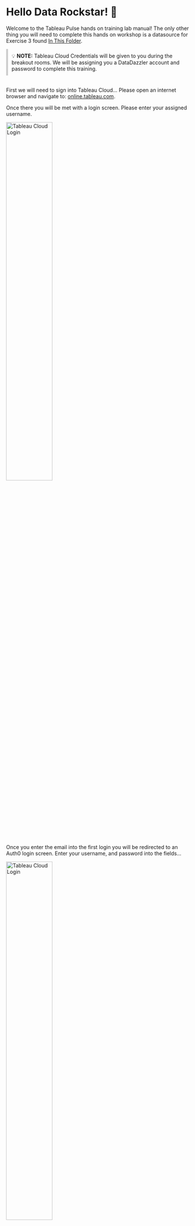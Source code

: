 # Hello Data Rockstar! 🌟

Welcome to the Tableau Pulse hands on training lab manual! The only other thing you will need to complete this hands on workshop is a datasource for Exercise 3 found [In This Folder](https://drive.google.com/drive/folders/1hP3vqRY8k5RflIDhK6OPSLRRZ_vjxCSz).

<div style="background-color: #; padding: 10px; border-left: 5px solid #ccc;">
  💡 <strong>NOTE:</strong> Tableau Cloud Credentials will be given to you during the breakout rooms.  We will be assigning you a DataDazzler account and password to complete this training.
</div>
<br>

First we will need to sign into Tableau Cloud... Please open an internet browser and navigate to: [online.tableau.com](https://online.tableau.com). 


Once there you will be met with a login screen. Please enter your assigned username. 
<p align="left">
  <img src="https://i.ibb.co/JpMqY7g/tabcloudlogin2.png" alt="Tableau Cloud Login" width="50%" />
</p>


Once you enter the email into the first login you will be redirected to an Auth0 login screen.  Enter your username, and password into the fields...
<p align="left">
  <img src="https://i.ibb.co/8xm0gTb/auth0login.png" alt="Tableau Cloud Login" width="50%" />
</p>

Once done click continue and you will be signed into Tableau Cloud and you are ready for Exercise 1.  

<div style="background-color: #; padding: 10px; border-left: 5px solid #ccc;">
  💡 <strong>NOTE:</strong> If you are having trouble signing in or are already signed into Tableau Cloud in your browser, try an incognito tab or window on your browser.  If you need help ask the breakout room assistant.
</div>
<br>
<br>

# Exercise 1: Scavenger Hunt

## Background

As an emerging artist you have been focusing all of your energy into your passion and aspirations of playing in front of the largest crowds, preferably at **Data Fest**. However, it’s been a lot of time and effort trying to gain attention and visibility. One big area of mystery is who your fanbase is and what they’re resonating with. You decide to leverage **Tableau Pulse**. Pulse will help you make sense of the streaming data, social media engagement, and demographic data to set the foundation for data-driven decision making.

## Objective

Explore your artist metrics through **Tableau Pulse** to discover who your fans are and what resonates with them. Your findings will help shape your future marketing and engagement strategies.

## Instructions
Follow the following clues and uncover the answers using Tableau Pulse metrics. There are hints there if you need assistance. Be sure to take note of your answers to the Clues... We will be going over the answers! 

<details>
  <summary>💡 Exercise Hint</summary>
  <p>There are additional clues <strong>bolded</strong> within the clue itself!</p>
</details>

Open **Tableau Pulse** once logged in.  Find and Click on **Tableau Pulse** in the main menu.
    <p align="Left">
  <img src="https://i.ibb.co/FY5dr0C/pulsehomepage.jpg" alt="Tableau Cloud Login" width="40%" />
</p>

Follow the clues provided below and use **Tableau Pulse** to uncover the answers. Keep track of your answers.

<p align="Left">
  <img src="https://i.ibb.co/TP4PHJD/metricanatomy.png" alt="Tableau Cloud Login" width="100%" />
</p>

### Clue 1: Kickoff to Fan Engagement

Where fans gather, the stars align. Begin where conversations ignite. **Find the date** when the spotlight began to shine and **streams** began to soar. 

<details>
  <summary>💡 <strong>HINT 1</strong></summary>
  <p>Click on the <strong>Streams</strong> metric and scroll to the <strong>Sparkline</strong> to observe when a spike occurs. </p>
</details>
  <details>
  <summary>💡 <strong>HINT 2</strong></summary>
  <p>You can hover over the <strong>Sparkline</strong> to get the date information.
</details>

### Clue 2: Rhythms of Streaming Success

Streaming notes fill the air, from calm **streams** to tidal waves. Locate the metric where data unveils highs and lows. <strong>Which song made the numbers rave?</strong>

<details>
  <summary><strong>💡 HINT 1</strong></summary>
  <p>Click on the <strong>Streams</strong> metric </p>
</details>
  <details>
  <summary>💡 <strong>HINT 2</strong></summary>
  <p>Toggle to the <strong>Breakdown</strong> view OR utilize the <strong>Ask button</strong> in the <strong>Questions section</strong> and type in “Which Song Title has high Streams?” <strong>Ask button</strong> and ask “Does Streams have a new trend?”</p>
  <img src="https://i.ibb.co/7JbdTB9/askbutton.png" alt="Tableau Cloud Login" width="10%" />  <strong>OR</strong>
  <img src="https://i.ibb.co/pW0yk3z/breakdownbutton.png" alt="Tableau Cloud Login" width="40%" />
</details>

### Clue 3: Fanbase Footprint

Fans tune in from far and near, **growing your audience** day by day. From coast to coast, they hold you in their hearts so dear. Discover which **listener location** drums to the beat so you know which show you need to repeat.

<details>
  <summary><strong>💡 HINT 1</strong></summary>
  <p>Which <strong>Listener Location</strong> (State) has the most <strong>Audience Growth</strong>? </p>
</details>
  <details>
  <summary><strong>💡 HINT 2</strong></summary>
  <p>Toggle to the <strong>Breakdown</strong> view</p>
  <img src="https://i.ibb.co/pW0yk3z/breakdownbutton.png" alt="Tableau Cloud Login" width="40%" />
</details>

### Clue 4: Social Media Symphony

Across platforms wide, where do voices echo most? Seek the visual chorus of **number of likes** and **number of shares'** host. Which **Platform** holds the crown, where fans' interactions boast? *(Hint: you need to follow **two** Pulse metrics)*

<details>
  <summary><strong>💡 HINT 1</strong></summary>
  <p>Return the <strong>Pulse homepage</strong> and use the <strong>Search Bar</strong> (top right of screen) OR toggle to <strong>Browse Metrics</strong>. The two metrics are: <strong>Number of Likes</strong> and <strong>Number of Shares</strong></p>
  <img src="https://i.ibb.co/6DSG3yn/searchclick.jpg" alt="Tableau Cloud Login" width="60%" /> </br>
  <strong>OR</strong></br>
  <img src="https://i.ibb.co/nP90dQv/BROWSeclick.jpg" alt="Tableau Cloud Login" width="60%" />
</details>
  <details>
  <summary><strong>💡 HINT 2</strong></summary>
  <p>On each <strong>Metric</strong> page, utilize the <strong>Breakdown</strong> view to find the top <strong>Platform</strong></p>
  <img src="https://i.ibb.co/pW0yk3z/breakdownbutton.png" alt="Tableau Cloud Login" width="40%" />
</details>

### Clue 5: Trendsetter Tunes

Trendsetters tune the public’s ear, making hits appear. Enter **Influencer Engagement** and bring your findings here. What are the **first two words** of the **Content** post influencers pushed, making its climb clear?

<details>
  <summary><strong>💡 HINT 1</strong></summary>
  <p>Return the <strong>Pulse homepage</strong> and use the <strong>Search Bar</strong> (top right of screen) OR toggle to <strong>Browse Metrics</strong> </p>
  <img src="https://i.ibb.co/6DSG3yn/searchclick.jpg" alt="Tableau Cloud Login" width="60%" /></br>
  <strong>OR</strong></br>
  <img src="https://i.ibb.co/nP90dQv/BROWSeclick.jpg" alt="Tableau Cloud Login" width="60%" />
</details>
  <details>
  <summary><strong>💡 HINT 2</strong></summary>
  <p>On the <strong>Metric</strong> page, utilize the <strong>Breakdown</strong> view to find the top <strong>Content</strong> post and subsequently the <strong> first two words.</strong></p>
  <img src="https://i.ibb.co/pW0yk3z/breakdownbutton.png" alt="Tableau Cloud Login" width="40%" />
</details>

<br>

**🎊 WOOOHOOO! You’ve completed the scavenger hunt!**
<br>

<p align="center" style="color: red; font-size: 20px;">
  <strong>🔴 STOP! You have completed the exercise.</strong>
</p>
<p align="center">
  <strong>Please check out the bonus content or wait for the next exercise:</strong>
</p>

### BONUS: Curtain Call

- Summarize your findings and provide insights on how they can impact your strategy moving forward.

<br><br>

# Exercise 2: Create and Curate Pulse Metrics

### Important
This exercise cannot be completed until presenters have moved on past exercise 1.

## 🎵 Step into the Studio
Imagine stepping into the role of a visionary Music Producer, tasked with the thrilling challenge of crafting a groundbreaking EP alongside an Emerging Artist. In this bustling music industry, your mission is to create a unique sound that cuts through the noise and captures the hearts of listeners worldwide.

With **Tableau Pulse** at your fingertips, you have the power to dive deep into data-driven insights that inform every beat and note of your production. This isn't just about making music—it's about sculpting a sonic masterpiece that resonates on a personal level with your audience. You will:

Embrace your new role, harness the data, and start making musical metrics!


## Quick Recap and Setup
- **We are giong to be Creating a new Pulse Metric** from a published Datasource on Tableau Cloud.
- **We will be working from an already published datasource**: It wil be named the same as your username (DataDazzler[x])
- **The Data Source we will be using is in that folder**: it will be named Music Production Details_[Your Username]


## Steps to Create New Pulse Metric Definitions

  - If you aren't already in Tableau Pulse, Click into **Tableau Pulse**.
  <p align="left">
  <img src="https://i.ibb.co/qn9VQ4B/datasourcecheck-V2.jpg" alt="Tableau Cloud Login" width="75%" />
</p>

1. **Create a New Metric Definition**
   - Click on “New Metric Definition”.
     <p align="left">
  <img src="https://i.ibb.co/CV850vd/CREATEMETRICdefinition.jpg" alt="Tableau Cloud Login" width="100%" />
</p>

<div style="background-color: #; padding: 10px; border-left: 5px solid #ccc;">
  💡 <strong>NOTE:</strong> If you can not see the blue "New Metric Definition" button, try refreshing the page.  You will not be able to create a new metric definition until the presenters change your permissions on the Tableau Site.  If the button is still not showing up, you may need to change the zoom level of the browser window.  
</div>
  

   - Select the datasource from step 1b, search if needed.
        <p align="left">
  <img src="https://i.ibb.co/2hSWZjn/musicproductiongrab.jpg" alt="Tableau Cloud Login" width="100%" />
</p>

   - **Metric Definition Setup**:
     - **Name**: Spend
     - **Description**: The running total production spend across all artists.
     - **Value**: Spend
     - **Aggregation**: Sum
     - **Show Sparkline values to date as**: Running total
     - **Time dimension**: Date
     - **Compared to**: Leave as is
     - **Adjustable metrics filters**: Add all options, in order: Artist Name, Campaign Type, Genre, Geographical Location, Listener Age Group, Listener Gender, Song Name
     - **Optional**: Change the "Number Format" to 'Currency'

<table width="100%" cellpadding="0" cellspacing="0">
    <tr>
        <td style="width: 50%; padding-right: 5px;">
            <img src="https://i.ibb.co/YZ3VWy6/metriccreate.png" alt="Tableau Cloud Login" width="100%" />
        </td>
        <td style="width: 50%; padding-left: 5px;">
            <img src="https://i.ibb.co/X7YSQXJ/Metriccreate2.png" alt="Tableau Cloud Login" width="100%" />
        </td>
    </tr>
</table>

   - Click into the “Insights” tab.
        <p align="left">
  <img src="https://i.ibb.co/N7dmSDm/insights.jpg" alt="Tableau Cloud Login" width="50%" />
</p>

   - Change the option for ‘Value going up’ to “Unfavorable”.
        <p align="left">
  <img src="https://i.ibb.co/XC2V0FD/insights45.jpg" alt="Tableau Cloud Login" width="35%" />
</p>

   - Note Insight Types. If you would like to learn more about the insight types hover over the 'i' icon or visit our informational page on [Insight Types](https://help.tableau.com/current/api/rest_api/en-us/REST/rest_api_ref_pulse.htm#insight-types)
        <p align="left">
  <img src="https://i.ibb.co/ZfFtY8J/insights-3.png" alt="Tableau Cloud Login" width="35%" />
</p>

   - Click on **Save Definition**.

<br>

1. **Follow, Adjust, and Ask**
   - 💡 **NOTE:** Some of the screenshots in the lab manual were taken at an earlier date, please note that the numbers, and dates in the screenshots may not match perfectly to what you see on your screen.  The click path and instructions will remain the same.

  - **Follow the Spend Metric**.
        <p align="left">
  <img src="https://i.ibb.co/prRsSjJ/follow.jpg" alt="Tableau Cloud Login" width="100%" />
</p>

   - Click **Breakdown**.
            <p align="left">
  <img src="https://i.ibb.co/54vWWKv/newbreakdown.jpg" alt="Tableau Cloud Login" width="100%" />
</p>

  - Notice the **listener age group** and analyze breakdown.
  - Click into **Genre** and analyze breakdown.
  - Click into **Geographical Location** and analyze breakdown.
   - **Ask Followup Questions**:
     - Click on “Which listener Age Group increased the most?” and take a look at the answer
            <p align="left">
  <img src="https://i.ibb.co/TW3zVNn/newquestion.jpg" alt="Tableau Cloud Login" width="90%" />
</p>

   - Click on “Which Geographical Location had low Spend?” and check out the answer.
     - 💡 **NOTE:** If you do not see the questions mentioned above, please try any similar followup question presented. The questions, and order of the questions are determined by adjustable metric filters.

   - Click on “ASK” and type “Is there a new trend?”
          <p align="left">
  <img src="https://i.ibb.co/SvTSBSN/newask.jpg" alt="Tableau Cloud Login" width="90%" />
</p>
  
   - Feel free to click on a few additional generated questions if you would like. Reflect on what you have learned about the metric you just created and let's move on to creating a related metric.
   - **Create a Related Metric**:
     - Scroll to top and click on Adjust.
            <p align="left">
  <img src="https://i.ibb.co/jHjtPwK/adjust.jpg" alt="Tableau Cloud Login" width="100%" />
</p>

   - Click on **Week to Date”** and change to **“Year to Date”**.
            <p align="left">
  <img src="https://i.ibb.co/qs9mVb7/adjust2.jpg" alt="Tableau Cloud Login" width="40%" />
</p>

   - Click **blue checkmark** to make the adjustment.
          <p align="left">
  <img src="https://i.ibb.co/MNGtq81/adjustclick.jpg" alt="Tableau Cloud Login" width="30%" />
</p>

   - Follow the new related metric you just created by clicking **"Follow"**.
          <p align="left">
  <img src="https://i.ibb.co/z4BJ0dk/followagain.jpg" alt="Tableau Cloud Login" width="100%" />
</p>

   - Click back to “followed metrics”.
          <p align="left">
  <img src="https://i.ibb.co/rs2nLJ6/backtometrics.jpg" alt="Tableau Cloud Login" width="75%" />
</p>

<br>
<p align="center" style="color: red; font-size: 20px;">
  <strong>🔴 STOP! You have completed the exercise.</strong>
</p>
<p align="center">
  <strong>Please check out the bonus content or wait for the next exercise:</strong>
</p>
<br>

## BONUS: Mastering the Mix
Create more metrics from the Music Production data source... Download counts, engagement rate, chart positions, playlist adds, reach, etc., can all have similar click paths with similar filters.

<br><br>
# Exercise 3: Publish Data Source and Pulse Metric

## 🎤 Welcome to Your New Gig as a Festival Planner!
You've rocked the music world by producing an EP, and now it's time to amp up your game as a Festival Planner! Dive into the vibrant and exhilarating world of music festivals, where you'll be the maestro behind the scenes. Armed with **Tableau Pulse**, you're set to masterfully coordinate sponsorship and ROI, handpick stellar artists, and craft marketing strategies that strike a chord with fans far and wide. 

## Publish a Data Source using Tableau Cloud
- The first thing you are going to need is to download the Datasource for upload.  
- You can [Download the Data Source Here](https://drive.google.com/drive/folders/1hP3vqRY8k5RflIDhK6OPSLRRZ_vjxCSz) (if you have trouble accessing or downloading let your room assistant know and we will provide another link)
- Navigate back to **Tableau Cloud** from **Tableau Pulse**.
<p align="left">
  <img src="https://i.ibb.co/0MfXSQS/backtocloud23.jpg" alt="Tableau Cloud Login" width="75%" />
</p>

- Click **Explore**.
<p align="left">
  <img src="https://i.ibb.co/wgRNsKJ/clickexplore.jpg" alt="Tableau Cloud Login" width="20%" />
</p>

- Select **New > Published datasource**.
<p align="left">
  <img src="https://i.ibb.co/zZfDTQR/pubblisheddatasource45.jpg" alt="Tableau Cloud Login" width="75%" />
</p>

- Notice all the options for connectors.
- Click on **"Files" > "Upload from Computer"**
<p align="left">
  <img src="https://i.ibb.co/0CVQv5q/connecttodatawindow.jpg" alt="Tableau Cloud Login" width="100%" />
</p>

- Locate the Vendor Sponsor and ROI.csv file you downloaded to your computer.  You will very likely find it in the "Downloads" folder. Wait for the datasource to upload and wait for the preview.

- Click **File > Publish**.
    <p align="left">
  <img src="https://i.ibb.co/gZq3RCx/publish.jpg" alt="Tableau Cloud Login" width="40%" />
</p>

- Publish your data into your **DataDazzler Folder** > Carrot dropdown to **"Exercise 3"**. Keep the name "Vendor Sponsor and ROI". Press **Publish**
    <p align="left">
  <img src="https://i.ibb.co/mG0sDFC/publish2.jpg" alt="Tableau Cloud Login" width="40%" />
</p>

- After publishing click "Close"
- File > Close

## Create a Metric from The Data Source
- Click back into **Tableau Pulse**.
- Click **"New Metric"**.
    <p align="left">
  <img src="https://i.ibb.co/CV850vd/CREATEMETRICdefinition.jpg" alt="Tableau Cloud Login" width="100%" />
</p>

- Choose the **"Vendor Sponsor and ROI"** data source that you published into the Exercise 3 folder.
    <p align="left">
  <img src="https://i.ibb.co/s6289VS/selectdatasource2.jpg" alt="Tableau Cloud Login" width="75%" />
</p>

- Set up a new metric using what you learned from Exercise 2:
  - Choose a focus such as **Investment, ROI, or Sales/Engagement** 
  - Add filters of your choice.  Here is one recommendation:
    - **Name**: Investment
    - **Description**: The investment cost of Vendor or Sponsor
    - **Measure**: Investment
    - **Time Dimension**: Date
    - **Adjustable metric filters**: Sponsorship Focus Area, Sponsorship Type, Product Category, Vendor/Sponsor Name

<table width="100%" cellpadding="0" cellspacing="0">
    <tr>
        <td style="width: 50%; padding-right: 5px;">
            <img src="https://i.ibb.co/K7ZjfLr/exercise3-metricscreens.jpg" alt="Tableau Cloud Login" width="100%" />
        </td>
        <td style="width: 50%; padding-left: 5px;">
            <img src="https://i.ibb.co/h9FWbqq/exercise3-metricscreens2.jpg" alt="Tableau Cloud Login" width="100%" />
        </td>
    </tr>
</table>

-  Click on **Save Definition** to save your Investment Metric.
- 💡 **Important Note**: Be sure to **Follow** any of the metrics you create. Many others will also be creating metrics, so it could get crowded at the moment. Name metrics with your initials to keep them organized.
<p align="left">
  <img src="https://i.ibb.co/kcVQp5y/digest.png" alt="Tableau Cloud Login" width="100%" />
</p>

<br>
<p align="center" style="color: red; font-size: 20px;">
  <strong>🔴 STOP! You have completed the exercise.</strong>
</p>
<p align="center">
  <strong>Please check out the bonus content or wait for the next exercise:</strong>
</p>
<br>

<br>

# 🌟 BONUS: Encore! Encore! Encore!

After you've completed the main exercises, take your data exploration to the next level. Dive deeper into the world of data and music festivals with this bonus challenge:

- **Explore More**: Use any of the datasources found in the folder on the desktop to continue creating metrics and pursuing your **"Data Fest"** goals.
- **Unleash Creativity**: Feel free to use any part of the platform to analyze and explore your data rockstar double life. Whether it’s adjusting filters, creating new metrics, or exploring different data visualizations, let your creativity guide you.
- **Share Insights**: If you discover something interesting, consider sharing it with your peers. Insightful findings can spark great conversations and lead to even more innovative ideas.

### 🎵 Let the Data Play
This is your chance to show off your skills and find insights that could illuminate your path as a data-driven festival planner. Enjoy the process, and let your inner data rockstar shine!
